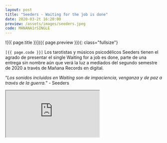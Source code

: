 ```yaml
---
layout: post
title: "Seeders - Waiting for the job is done"
date: 2020-03-2t 16:20:00
preview: /assets/images/seeders.jpeg
code: MANANA1rSINGLE
---
```


![{{ page.title }}]({{ page.preview }}){: class="fullsize"}

`[{{ page.code }}]` Los tarotistas y músicos psicodélicos Seeders tienen el agrado de presentar el single Waiting for a job es done, parte de una entrega sin nombre aún que verá la luz a mediados del segundo semestre de 2020 a través de Mañana Records en digital.

“*Los sonidos incluidos en Waiting son de impaciencia, venganza y de paz a través de la guerra.*” - Seeders


<div class="youtube-wrapper">
  <iframe src="https://www.youtube.com/embed/AFhFW_K5bjI" allowfullscreen></iframe>
</div>
